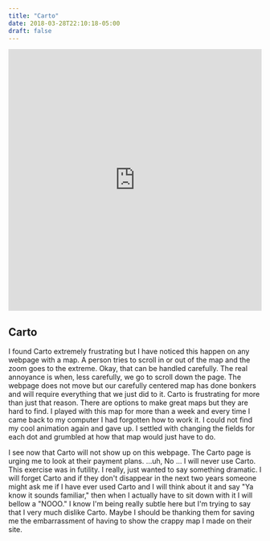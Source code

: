 ```yaml
---
title: "Carto"
date: 2018-03-28T22:10:18-05:00
draft: false
---
```


<iframe width="100%" height="520" frameborder="0" src="https://cwelshons.carto.com/builder/dccd67c1-c1fc-4135-924e-1ea96aa3a312/embed" allowfullscreen webkitallowfullscreen mozallowfullscreen oallowfullscreen msallowfullscreen></iframe>


## Carto

I found Carto extremely frustrating but I have noticed this happen on any webpage with a map. A person tries to scroll in or out of the map and the zoom goes to the extreme. Okay, that can be handled carefully. The real annoyance is when, less carefully, we go to scroll down the page. The webpage does not move but our carefully centered map has done bonkers and will require everything that we just did to it. Carto is frustrating for more than just that reason. There are options to make great maps but they are hard to find. I played with this map for more than a week and every time I came back to my computer I had forgotten how to work it. I could not find my cool animation again and gave up. I settled with changing the fields for each dot and grumbled at how that map would just have to do.

I see now that Carto will not show up on this webpage. The Carto page is urging me to look at their payment plans. ...uh, No ...  I will never use Carto. This exercise was in futility. I really, just wanted to say something dramatic. I will forget Carto and if they don't disappear in the next two years someone might ask me if I have ever used Carto and I will think about it and say "Ya know it sounds familiar," then when I actually have to sit down with it I will bellow a "NOOO." I know I'm being really subtle here but I'm trying to say that I very much dislike Carto. Maybe I should be thanking them for saving me the embarrassment of having to show the crappy map I made on their site. 